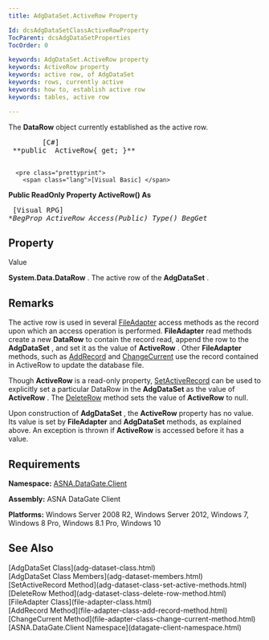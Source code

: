 ```yaml
---
title: AdgDataSet.ActiveRow Property

Id: dcsAdgDataSetClassActiveRowProperty
TocParent: dcsAdgDataSetProperties
TocOrder: 0

keywords: AdgDataSet.ActiveRow property
keywords: ActiveRow property
keywords: active row, of AdgDataSet
keywords: rows, currently active
keywords: how to, establish active row
keywords: tables, active row

---
```


The **DataRow** object currently established as the active row.
<pre class="prettyprint">
        <span class="lang">[C#]</span>
 **public  ActiveRow{ get; }** 
      </pre>
      <pre class="prettyprint">
        <span class="lang">[Visual Basic] </span>
 **Public ReadOnly Property ActiveRow() As** 
      </pre>
      <pre class="prettyprint">
        <span class="lang">[Visual RPG]</span>
 **BegProp ActiveRow Access(*Public) Type()
   BegGet** 
      </pre>

## Property
 Value

**System.Data.DataRow** . The active row of the **AdgDataSet** . 
## Remarks

The active row is used in several [FileAdapter](file-adapter-class.html) access methods as the record upon which an access operation is performed. **FileAdapter** read methods create a new **DataRow** to contain the record read, append the row to the **AdgDataSet** , and set it as the value of **ActiveRow** . Other **FileAdapter** methods, such as [AddRecord](file-adapter-class-add-record-method.html) and [ChangeCurrent](file-adapter-class-change-current-method.html) use the record contained in ActiveRow to update the database file.

Though <span> **ActiveRow** </span> is a read-only property, [SetActiveRecord](adg-dataset-class-set-active-methods.html) can be used to explicitly set a particular DataRow in the **AdgDataSet** as the value of <span> **ActiveRow** </span>. The [DeleteRow](adg-dataset-class-delete-row-method.html) method sets the value of **ActiveRow** to null.

Upon construction of **AdgDataSet** , the **ActiveRow** property has no value. Its value is set by <span> **FileAdapter** </span> and **AdgDataSet** methods, as explained above. An exception is thrown if <span> **ActiveRow** </span> is accessed before it has a value.
## Requirements

**Namespace:** [ASNA.DataGate.Client](datagate-client-namespace.html) 

**Assembly:** ASNA DataGate Client

**Platforms:** Windows Server 2008 R2, Windows Server 2012, Windows 7, Windows 8 Pro, Windows 8.1 Pro, Windows 10
## See Also

<dl />
      [AdgDataSet Class](adg-dataset-class.html)
      <br />
      [AdgDataSet Class Members](adg-dataset-members.html)
      <br />
      [SetActiveRecord Method](adg-dataset-class-set-active-methods.html)
      <br />
      [DeleteRow Method](adg-dataset-class-delete-row-method.html)
      <br />
      [FileAdapter Class](file-adapter-class.html)
      <br />
      [AddRecord Method](file-adapter-class-add-record-method.html)
      <br />
      [ChangeCurrent Method](file-adapter-class-change-current-method.html)
      <br />
      [ASNA.DataGate.Client Namespace](datagate-client-namespace.html)
      <br />

